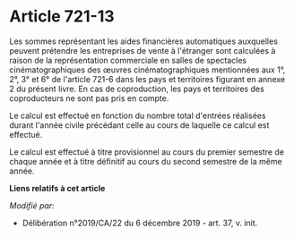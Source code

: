 # Article 721-13

Les sommes représentant les aides financières automatiques auxquelles peuvent prétendre les entreprises de vente à l'étranger
sont calculées à raison de la représentation commerciale en salles de spectacles cinématographiques des œuvres
cinématographiques mentionnées aux 1°, 2°, 3° et 6° de l'article 721-6 dans les pays et territoires figurant en annexe 2 du
présent livre. En cas de coproduction, les pays et territoires des coproducteurs ne sont pas pris en compte.

Le calcul est effectué en fonction du nombre total d'entrées réalisées durant l'année civile précédant celle au cours de
laquelle ce calcul est effectué.

Le calcul est effectué à titre provisionnel au cours du premier semestre de chaque année et à titre définitif au cours du
second semestre de la même année.

**Liens relatifs à cet article**

_Modifié par_:

  - Délibération n°2019/CA/22 du 6 décembre 2019 - art. 37, v. init.

